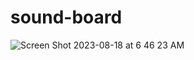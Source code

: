 # sound-board

![Screen Shot 2023-08-18 at 6 46 23 AM](https://github.com/dilhansiriwardhana/sound-board/assets/76891526/385134e1-6b57-4acc-9fee-ffdccadd5d13)
